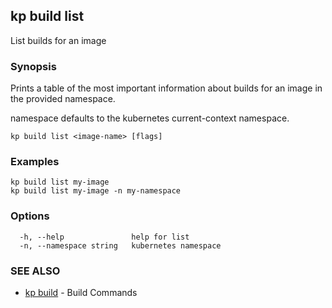 ## kp build list

List builds for an image

### Synopsis

Prints a table of the most important information about builds for an image in the provided namespace.

namespace defaults to the kubernetes current-context namespace.

```
kp build list <image-name> [flags]
```

### Examples

```
kp build list my-image
kp build list my-image -n my-namespace
```

### Options

```
  -h, --help               help for list
  -n, --namespace string   kubernetes namespace
```

### SEE ALSO

* [kp build](kp_build.md)	 - Build Commands


